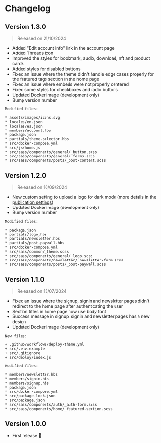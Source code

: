 # Changelog

## Version 1.3.0

> Released on 21/10/2024

* Added "Edit account info" link in the account page
* Added Threads icon
* Improved the styles for bookmark, audio, download, nft and product cards
* Added styles for disabled buttons
* Fixed an issue where the theme didn't handle edge cases properly for the featured tags section in the home page
* Fixed an issue where embeds were not properly centered
* Fixed some styles for checkboxes and radio buttons
* Updated Docker image (development only)
* Bump version number

````
Modified files:

* assets/images/icons.svg
* locales/en.json
* locales/es.json
* members/account.hbs
* package.json
* partials/theme-selector.hbs
* src/docker-compose.yml
* src/js/home.js
* src/sass/components/general/_button.scss
* src/sass/components/general/_forms.scss
* src/sass/components/posts/_post-content.scss
````

## Version 1.2.0

> Released on 16/09/2024

* New custom setting to upload a logo for dark mode (more details in the [publication settings](/basics/publication-settings#publication-logo))
* Updated Docker image (development only)
* Bump version number

````
Modified files:

* package.json
* partials/logo.hbs
* partials/newsletter.hbs
* partials/post-paywall.hbs
* src/docker-compose.yml
* src/sass/common/_theme.scss
* src/sass/components/general/_logo.scss
* src/sass/components/newsletter/_newsletter-form.scss
* src/sass/components/posts/_post-paywall.scss
````

## Version 1.1.0

> Released on 15/07/2024

* Fixed an issue where the signup, signin and newsletter pages didn't redirect to the home page after authenticating the user
* Section titles in home page now use body font
* Success message in signup, signin and newsletter pages has a new design
* Updated Docker image (development only)

````
New files:

+ .github/workflows/deploy-theme.yml
+ src/.env.example
+ src/.gitignore
+ src/deploy/index.js

Modified files:

* members/newsletter.hbs
* members/signin.hbs
* members/signup.hbs
* package.json
* src/docker-compose.yml
* src/package-lock.json
* src/package.json
* src/sass/components/auth/_auth-form.scss
* src/sass/components/home/_featured-section.scss
````

## Version 1.0.0

* First release 🎉
